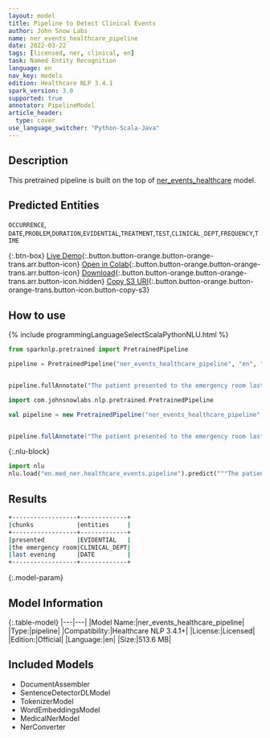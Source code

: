 ```yaml
---
layout: model
title: Pipeline to Detect Clinical Events
author: John Snow Labs
name: ner_events_healthcare_pipeline
date: 2022-03-22
tags: [licensed, ner, clinical, en]
task: Named Entity Recognition
language: en
nav_key: models
edition: Healthcare NLP 3.4.1
spark_version: 3.0
supported: true
annotator: PipelineModel
article_header:
  type: cover
use_language_switcher: "Python-Scala-Java"
---
```



## Description


This pretrained pipeline is built on the top of [ner_events_healthcare](https://nlp.johnsnowlabs.com/2021/04/01/ner_events_healthcare_en.html) model.

## Predicted Entities

`OCCURRENCE`, `DATE`,`PROBLEM`,`DURATION`,`EVIDENTIAL`,`TREATMENT`,`TEST`,`CLINICAL_DEPT`,`FREQUENCY`,`TIME`

{:.btn-box}
[Live Demo](https://demo.johnsnowlabs.com/healthcare/NER_EVENTS_CLINICAL/){:.button.button-orange.button-orange-trans.arr.button-icon}
[Open in Colab](https://colab.research.google.com/github/JohnSnowLabs/spark-nlp-workshop/blob/master/tutorials/streamlit_notebooks/healthcare/NER_EVENTS_CLINICAL.ipynb){:.button.button-orange.button-orange-trans.arr.button-icon}
[Download](https://s3.amazonaws.com/auxdata.johnsnowlabs.com/clinical/models/ner_events_healthcare_pipeline_en_3.4.1_3.0_1647943997404.zip){:.button.button-orange.button-orange-trans.arr.button-icon.hidden}
[Copy S3 URI](s3://auxdata.johnsnowlabs.com/clinical/models/ner_events_healthcare_pipeline_en_3.4.1_3.0_1647943997404.zip){:.button.button-orange.button-orange-trans.button-icon.button-copy-s3}


## How to use






<div class="tabs-box" markdown="1">
{% include programmingLanguageSelectScalaPythonNLU.html %}

```python
from sparknlp.pretrained import PretrainedPipeline

pipeline = PretrainedPipeline("ner_events_healthcare_pipeline", "en", "clinical/models")


pipeline.fullAnnotate("The patient presented to the emergency room last evening")
```
```scala
import com.johnsnowlabs.nlp.pretrained.PretrainedPipeline

val pipeline = new PretrainedPipeline("ner_events_healthcare_pipeline", "en", "clinical/models")


pipeline.fullAnnotate("The patient presented to the emergency room last evening")
```


{:.nlu-block}
```python
import nlu
nlu.load("en.med_ner.healthcare_events.pipeline").predict("""The patient presented to the emergency room last evening""")
```

</div>


## Results


```bash
+------------------+-------------+
|chunks            |entities     |
+------------------+-------------+
|presented         |EVIDENTIAL   |
|the emergency room|CLINICAL_DEPT|
|last evening      |DATE         |
+------------------+-------------+
```


{:.model-param}
## Model Information


{:.table-model}
|---|---|
|Model Name:|ner_events_healthcare_pipeline|
|Type:|pipeline|
|Compatibility:|Healthcare NLP 3.4.1+|
|License:|Licensed|
|Edition:|Official|
|Language:|en|
|Size:|513.6 MB|


## Included Models


- DocumentAssembler
- SentenceDetectorDLModel
- TokenizerModel
- WordEmbeddingsModel
- MedicalNerModel
- NerConverter
<!--stackedit_data:
eyJoaXN0b3J5IjpbNzk1OTQzMzE2LDMxOTMzNjUyNV19
-->